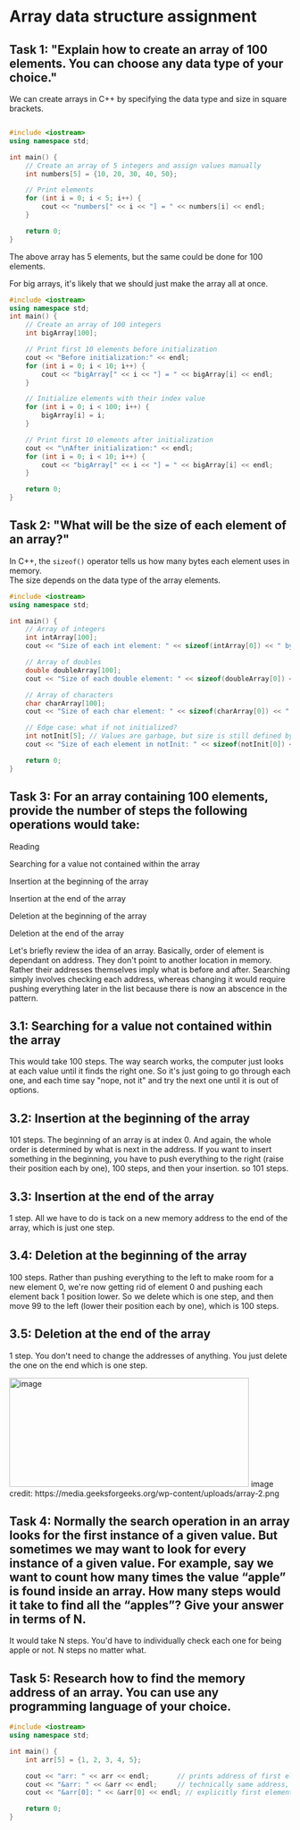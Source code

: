 # Array data structure assignment 
## Task 1: "Explain how to create an array of 100 elements. You can choose any data type of your choice."

We can create arrays in C++ by specifying the data type and size in square brackets.
```c++

#include <iostream>
using namespace std;

int main() {
    // Create an array of 5 integers and assign values manually
    int numbers[5] = {10, 20, 30, 40, 50};

    // Print elements
    for (int i = 0; i < 5; i++) {
        cout << "numbers[" << i << "] = " << numbers[i] << endl;
    }

    return 0;
}

```
The above array has 5 elements, but the same could be done for 100 elements. 


For big arrays, it's likely that we should just make the array all at once. 

```c++
#include <iostream>
using namespace std;
int main() {
    // Create an array of 100 integers
    int bigArray[100];

    // Print first 10 elements before initialization
    cout << "Before initialization:" << endl;
    for (int i = 0; i < 10; i++) {
        cout << "bigArray[" << i << "] = " << bigArray[i] << endl;
    }

    // Initialize elements with their index value
    for (int i = 0; i < 100; i++) {
        bigArray[i] = i;
    }

    // Print first 10 elements after initialization
    cout << "\nAfter initialization:" << endl;
    for (int i = 0; i < 10; i++) {
        cout << "bigArray[" << i << "] = " << bigArray[i] << endl;
    }

    return 0;
}

```

## Task 2: "What will be the size of each element of an array?"

In C++, the `sizeof()` operator tells us how many bytes each element uses in memory.  
The size depends on the data type of the array elements.

```c++
#include <iostream>
using namespace std;

int main() {
    // Array of integers
    int intArray[100];
    cout << "Size of each int element: " << sizeof(intArray[0]) << " bytes" << endl;

    // Array of doubles
    double doubleArray[100];
    cout << "Size of each double element: " << sizeof(doubleArray[0]) << " bytes" << endl;

    // Array of characters
    char charArray[100];
    cout << "Size of each char element: " << sizeof(charArray[0]) << " byte" << endl;

    // Edge case: what if not initialized?
    int notInit[5]; // Values are garbage, but size is still defined by type
    cout << "Size of each element in notInit: " << sizeof(notInit[0]) << " bytes" << endl;

    return 0;
}
```

## Task 3: For an array containing 100 elements, provide the number of steps the following operations would take:
Reading

Searching for a value not contained within the array

Insertion at the beginning of the array

Insertion at the end of the array

Deletion at the beginning of the array

Deletion at the end of the array

Let's briefly review the idea of an array. Basically, order of element is dependant on address. They don't point to another location in memory. Rather their addresses themselves imply what is before and after. Searching simply involves checking each address, whereas changing it would require pushing everything later in the list because there is now an abscence in the pattern.

## 3.1: Searching for a value not contained within the array
This would take 100 steps. The way search works, the computer just looks at each value until it finds the right one. So it's just going to go through each one, and each time say "nope, not it" and try the next one until it is out of options.

## 3.2: Insertion at the beginning of the array
101 steps. The beginning of an array is at index 0. And again, the whole order is determined by what is next in the address. If you want to insert something in the beginning, you have to push everything to the right (raise their position each by one), 100 steps, and then your insertion. so 101 steps. 

## 3.3: Insertion at the end of the array
1 step. All we have to do is tack on a new memory address to the end of the array, which is just one step. 

## 3.4: Deletion at the beginning of the array
100 steps. Rather than pushing everything to the left to make room for a new element 0, we're now getting rid of element 0 and pushing each element back 1 position lower. So we delete which is one step, and then move 99 to the left (lower their position each by one), which is 100 steps. 

## 3.5: Deletion at the end of the array
1 step. You don't need to change the addresses of anything. You just delete the one on the end which is one step. 


<img width="429" height="195" alt="image" src="https://github.com/user-attachments/assets/a6faebae-c731-4f64-b97b-7246fba5218b" />
image credit: https://media.geeksforgeeks.org/wp-content/uploads/array-2.png


## Task 4: Normally the search operation in an array looks for the first instance of a given value. But sometimes we may want to look for every instance of a given value. For example, say we want to count how many times the value “apple” is found inside an array. How many steps would it take to find all the “apples”? Give your answer in terms of N.
It would take N steps. You'd have to individually check each one for being apple or not. N steps no matter what.  


## Task 5: Research how to find the memory address of an array. You can use any programming language of your choice. 
```C++
#include <iostream>
using namespace std;

int main() {
    int arr[5] = {1, 2, 3, 4, 5};

    cout << "arr: " << arr << endl;       // prints address of first element
    cout << "&arr: " << &arr << endl;     // technically same address, but type is different
    cout << "&arr[0]: " << &arr[0] << endl; // explicitly first element

    return 0;
}


```
